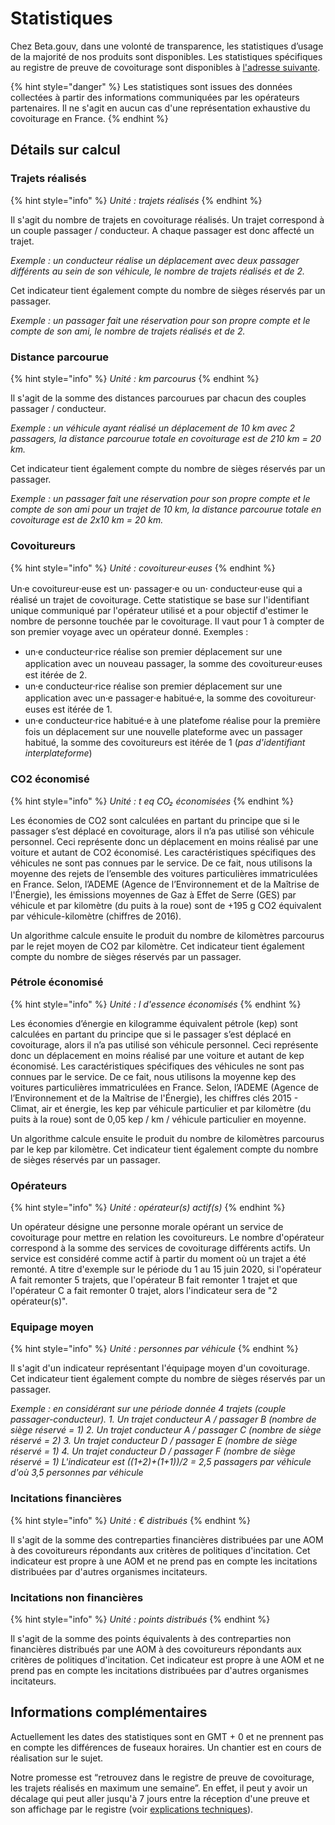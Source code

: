 # Statistiques

Chez Beta.gouv, dans une volonté de transparence, les statistiques d’usage de la majorité de nos produits sont disponibles. Les statistiques spécifiques au registre de preuve de covoiturage sont disponibles à [l'adresse suivante](https://app.covoiturage.beta.gouv.fr/stats). 

{% hint style="danger" %}
Les statistiques sont issues des données collectées à partir des informations communiquées par les opérateurs partenaires. Il ne s'agit en aucun cas d'une représentation exhaustive du covoiturage en France.
{% endhint %}

## Détails sur calcul

### Trajets réalisés 

{% hint style="info" %}
_Unité : trajets réalisés_
{% endhint %}

Il s'agit du nombre de trajets en covoiturage réalisés. Un trajet correspond à un couple passager / conducteur. A chaque passager est donc affecté un trajet.

_Exemple : un conducteur réalise un déplacement avec deux passager différents au sein de son véhicule, le nombre de trajets réalisés et de 2._

Cet indicateur tient également compte du nombre de sièges réservés par un passager.

_Exemple : un passager fait une réservation pour son propre compte et le compte de son ami, le nombre de trajets réalisés et de 2._

### Distance parcourue

{% hint style="info" %}
_Unité : km parcourus_
{% endhint %}

Il s'agit de la somme des distances parcourues par chacun des couples passager / conducteur.

_Exemple : un véhicule ayant réalisé un déplacement de 10 km avec 2 passagers, la distance parcourue totale en covoiturage est de 210 km = 20 km._

Cet indicateur tient également compte du nombre de sièges réservés par un passager.

_Exemple : un passager fait une réservation pour son propre compte et le compte de son ami pour un trajet de 10 km, la distance parcourue totale en covoiturage est de 2x10 km = 20 km._

### Covoitureurs

{% hint style="info" %}
_Unité : covoitureur⸱euses_
{% endhint %}

Un⸱e covoitureur⸱euse est un⸱ passager⸱e ou un⸱ conducteur⸱euse qui a réalisé un trajet de covoiturage. Cette statistique se base sur l'identifiant unique communiqué par l'opérateur utilisé et a pour objectif d'estimer le nombre de personne touchée par le covoiturage. Il vaut pour 1 à compter de son premier voyage avec un opérateur donné. Exemples :

* un⸱e conducteur⸱rice réalise son premier déplacement sur une application avec un nouveau passager, la somme des covoitureur⸱euses est itérée de 2.
* un⸱e conducteur⸱rice réalise son premier déplacement sur une application avec un⸱e passager⸱e habitué⸱e, la somme des covoitureur⸱euses est itérée de 1.
* un⸱e conducteur⸱rice habitué⸱e à une platefome réalise pour la première fois un déplacement sur une nouvelle plateforme avec un passager habitué, la somme des covoitureurs est itérée de 1 \(_pas d'identifiant interplateforme_\)

### CO2 économisé

{% hint style="info" %}
_Unité : t eq CO₂ économisées_
{% endhint %}

Les économies de CO2 sont calculées en partant du principe que si le passager s’est déplacé en covoiturage, alors il n’a pas utilisé son véhicule personnel. Ceci représente donc un déplacement en moins réalisé par une voiture et autant de CO2 économisé. Les caractéristiques spécifiques des véhicules ne sont pas connues par le service. De ce fait, nous utilisons la moyenne des rejets de l’ensemble des voitures particulières immatriculées en France. Selon, l’ADEME \(Agence de l’Environnement et de la Maîtrise de l'Énergie\), les émissions moyennes de Gaz à Effet de Serre \(GES\) par véhicule et par kilomètre \(du puits à la roue\) sont de +195 g CO2 équivalent par véhicule-kilomètre \(chiffres de 2016\).

Un algorithme calcule ensuite le produit du nombre de kilomètres parcourus par le rejet moyen de CO2 par kilomètre. Cet indicateur tient également compte du nombre de sièges réservés par un passager.

### Pétrole économisé

{% hint style="info" %}
_Unité : l d'essence économisés_
{% endhint %}

Les économies d’énergie en kilogramme équivalent pétrole \(kep\) sont calculées en partant du principe que si le passager s’est déplacé en covoiturage, alors il n’a pas utilisé son véhicule personnel. Ceci représente donc un déplacement en moins réalisé par une voiture et autant de kep économisé. Les caractéristiques spécifiques des véhicules ne sont pas connues par le service. De ce fait, nous utilisons la moyenne kep des voitures particulières immatriculées en France. Selon, l’ADEME \(Agence de l’Environnement et de la Maîtrise de l'Énergie\), les chiffres clés 2015 - Climat, air et énergie, les kep par véhicule particulier et par kilomètre \(du puits à la roue\) sont de 0,05 kep / km / véhicule particulier en moyenne.

Un algorithme calcule ensuite le produit du nombre de kilomètres parcourus par le kep par kilomètre. Cet indicateur tient également compte du nombre de sièges réservés par un passager. 

### Opérateurs

{% hint style="info" %}
_Unité : opérateur\(s\) actif\(s\)_
{% endhint %}

Un opérateur désigne une personne morale opérant un service de covoiturage pour mettre en relation les covoitureurs. Le nombre d'opérateur correspond à la somme des services de covoiturage différents actifs. Un service est considéré comme actif à partir du moment où un trajet a été remonté. A titre d'exemple sur le période du 1 au 15 juin 2020, si l'opérateur A fait remonter 5 trajets, que l'opérateur B fait remonter 1 trajet et que l'opérateur C a fait remonter 0 trajet, alors l'indicateur sera de "2 opérateur\(s\)".

### **Equipage moyen**

{% hint style="info" %}
_Unité : personnes par véhicule_
{% endhint %}

Il s'agit d'un indicateur représentant l'équipage moyen d'un covoiturage. Cet indicateur tient également compte du nombre de sièges réservés par un passager.

_Exemple : en considérant sur une période donnée 4 trajets \(couple passager-conducteur\). 1. Un trajet conducteur A / passager B \(nombre de siège réservé = 1\) 2. Un trajet conducteur A / passager C \(nombre de siège réservé = 2\) 3. Un trajet conducteur D / passager E \(nombre de siège réservé = 1\) 4. Un trajet conducteur D / passager F \(nombre de siège réservé = 1\) L'indicateur est \(\(1+2\)+\(1+1\)\)/2 = 2,5 passagers par véhicule d'où 3,5 personnes par véhicule_

### **Incitations financières**

{% hint style="info" %}
_Unité : € distribués_
{% endhint %}

Il s'agit de la somme des contreparties financières distribuées par une AOM à des covoitureurs répondants aux critères de politiques d'incitation. Cet indicateur est propre à une AOM et ne prend pas en compte les incitations distribuées par d'autres organismes incitateurs.

### **Incitations non financières**

{% hint style="info" %}
_Unité : points distribués_
{% endhint %}

Il s'agit de la somme des points équivalents à des contreparties non financières distribués par une AOM à des covoitureurs répondants aux critères de politiques d'incitation. Cet indicateur est propre à une AOM et ne prend pas en compte les incitations distribuées par d'autres organismes incitateurs.

## **Informations complémentaires**

Actuellement les dates des statistiques sont en GMT + 0 et ne prennent pas en compte les différences de fuseaux horaires. Un chantier est en cours de réalisation sur le sujet. 

Notre promesse est “retrouvez dans le registre de preuve de covoiturage, les trajets réalisés en maximum une semaine”. En effet, il peut y avoir un décalage qui peut aller jusqu'à 7 jours entre la réception d'une preuve et son affichage par le registre \(voir [explications techniques](../operateurs/envoyer-des-trajets/#quel-est-le-delai-denvoi-des-preuves-de-covoiturage)\). 

